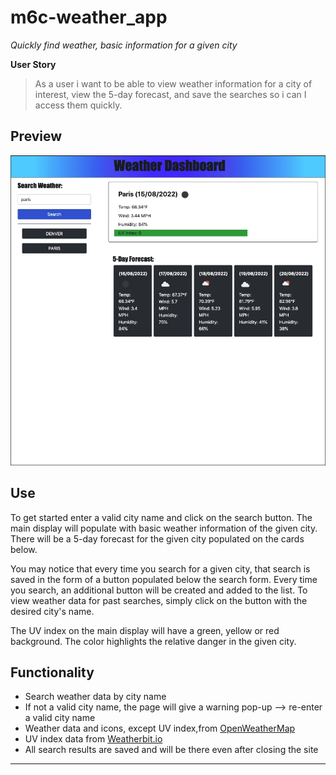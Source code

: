 # m6c-weather_app
*Quickly find weather, basic information for a given city*

**User Story**
> As a user i want to be able to view weather information for a city of interest, view the 5-day forecast, and save the searches so i can I access them quickly.

## Preview

![PreviewImage](./assets/Image%208-15-22%20at%208.50%20PM.jpg)

## Use
To get started enter a valid city name and click on the search button. The main display will populate with basic weather information of the given city. There will be a 5-day forecast for the given city populated on the cards below.

You may notice that every time you search for a given city, that search is saved in the form of a button populated below the search form. Every time you search, an additional button will be created and added to the list. To view weather data for past searches, simply click on the button with the desired city's name.

The UV index on the main display will have a green, yellow or red background. The color highlights the relative danger in the given city.

## Functionality 
- Search weather data by city name
- If not a valid city name, the page will give a warning pop-up --> re-enter a valid city name
- Weather data and icons, except UV index,from [OpenWeatherMap](https://openweathermap.org/current#name)
- UV index data from [Weatherbit.io](https://www.weatherbit.io/api/weather-current)
- All search results are saved and will be there even after closing the site
---